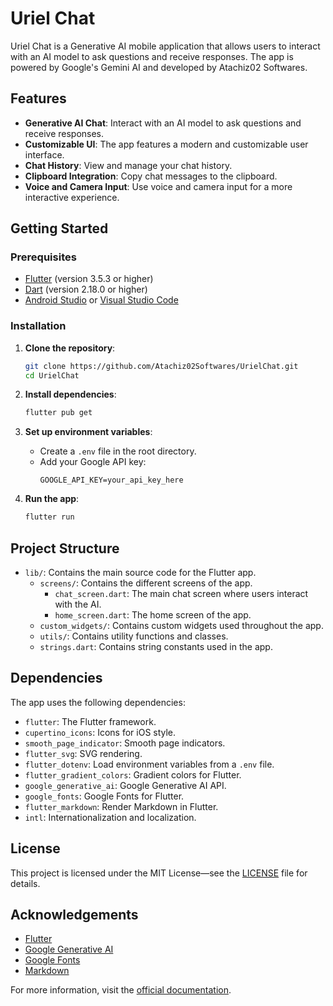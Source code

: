 # Uriel Chat

Uriel Chat is a Generative AI mobile application that allows users to interact with an AI model to ask questions and receive responses.
The app is powered by Google's Gemini AI and developed by Atachiz02 Softwares.

## Features

- **Generative AI Chat**: Interact with an AI model to ask questions and receive responses.
- **Customizable UI**: The app features a modern and customizable user interface.
- **Chat History**: View and manage your chat history.
- **Clipboard Integration**: Copy chat messages to the clipboard.
- **Voice and Camera Input**: Use voice and camera input for a more interactive experience.

## Getting Started

### Prerequisites

- [Flutter](https://flutter.dev/docs/get-started/install) (version 3.5.3 or higher)
- [Dart](https://dart.dev/get-dart) (version 2.18.0 or higher)
- [Android Studio](https://developer.android.com/studio)
  or [Visual Studio Code](https://code.visualstudio.com/)

### Installation

1. **Clone the repository**:
    ```sh
    git clone https://github.com/Atachiz02Softwares/UrielChat.git
    cd UrielChat
    ```

2. **Install dependencies**:
    ```sh
    flutter pub get
    ```

3. **Set up environment variables**:
    - Create a `.env` file in the root directory.
    - Add your Google API key:
      ```env
      GOOGLE_API_KEY=your_api_key_here
      ```

4. **Run the app**:
    ```sh
    flutter run
    ```

## Project Structure

- `lib/`: Contains the main source code for the Flutter app.
    - `screens/`: Contains the different screens of the app.
        - `chat_screen.dart`: The main chat screen where users interact with the AI.
        - `home_screen.dart`: The home screen of the app.
    - `custom_widgets/`: Contains custom widgets used throughout the app.
    - `utils/`: Contains utility functions and classes.
    - `strings.dart`: Contains string constants used in the app.

## Dependencies

The app uses the following dependencies:

- `flutter`: The Flutter framework.
- `cupertino_icons`: Icons for iOS style.
- `smooth_page_indicator`: Smooth page indicators.
- `flutter_svg`: SVG rendering.
- `flutter_dotenv`: Load environment variables from a `.env` file.
- `flutter_gradient_colors`: Gradient colors for Flutter.
- `google_generative_ai`: Google Generative AI API.
- `google_fonts`: Google Fonts for Flutter.
- `flutter_markdown`: Render Markdown in Flutter.
- `intl`: Internationalization and localization.

## License

This project is licensed under the MIT License—see the [LICENSE](LICENSE) file for details.

## Acknowledgements

- [Flutter](https://flutter.dev/)
- [Google Generative AI](https://aistudio.google.com/)
- [Google Fonts](https://fonts.google.com/)
- [Markdown](https://daringfireball.net/projects/markdown/)

For more information, visit the [official documentation](https://docs.flutter.dev/).
